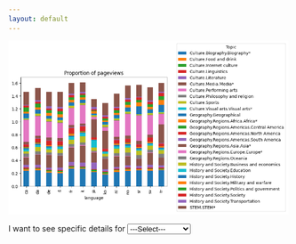 ```yaml
---
layout: default
---
```

<p align='center'>
    <img src="images/proportions.png" />
</p>

I want to see specific details for <label for="map_selection"></label>
<select id="map_selection" name="registration">
    <option value="select_region" selected="selected">---Select---</option>
    <option value="map1">option1</option>
    <option value="map2">option2/option>
</select>

<p id='image1' align='center' style="display: none;">
    <img src="images/proportions_combined.png" alt="Image for Europe"/>
</p>

<p id='image2' align='center' style="display: none;">
    <img src="images/proportions.png" alt="Image for East Asia"/>
</p>

<br>

<script src='javascript.js'></script>


